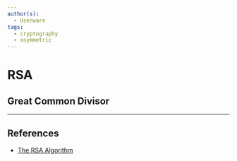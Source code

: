 ```yaml
---
author(s):
  - Userware
tags:
  - cryptography
  - asymmetric
---
```

# RSA

## Great Common Divisor

---
## References

- [The RSA Algorithm](https://sites.math.washington.edu/~morrow/336_09/papers/Yevgeny.pdf)